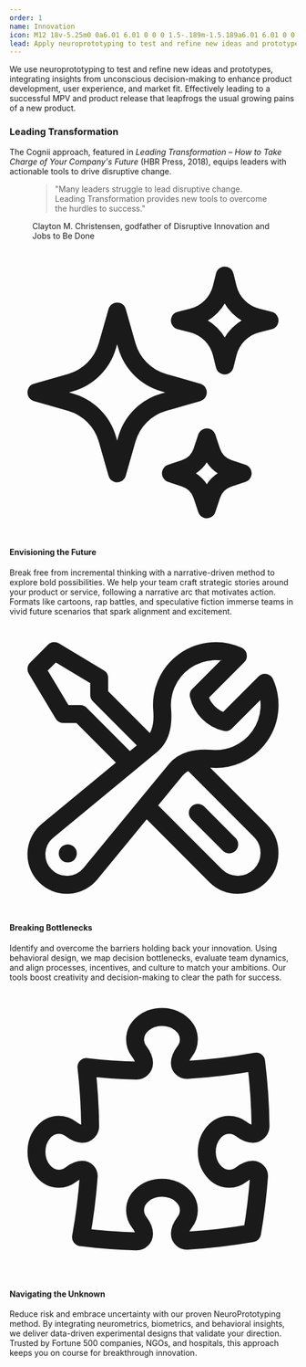 ```yaml
---
order: 1
name: Innovation
icon: M12 18v-5.25m0 0a6.01 6.01 0 0 0 1.5-.189m-1.5.189a6.01 6.01 0 0 1-1.5-.189m3.75 7.478a12.06 12.06 0 0 1-4.5 0m3.75 2.383a14.406 14.406 0 0 1-3 0M14.25 18v-.192c0-.983.658-1.823 1.508-2.316a7.5 7.5 0 1 0-7.517 0c.85.493 1.509 1.333 1.509 2.316V18
lead: Apply neuroprototyping to test and refine new ideas and prototypes, integrating insights from unconscious decision-making to enhance product development, user experience, and market fit.
---
```


We use neuroprototyping to test and refine new ideas and prototypes, integrating insights from unconscious decision-making to enhance product development, user experience, and market fit. Effectively leading to a successful MPV and product release that leapfrogs the usual growing pains of a new product. 

<h3 class="mt-8 flex items-center gap-x-2 text-xl font-semibold text-gray-900">Leading Transformation</h3>

The Cognii approach, featured in *Leading Transformation – How to Take Charge of Your Company's Future* (HBR Press, 2018), equips leaders with actionable tools to drive disruptive change.

<figure class="mt-4 pl-8 border-l-4 border-l-pink-500">
    <blockquote class="font-semibold">"Many leaders struggle to lead disruptive change. Leading Transformation provides new tools to overcome the hurdles to success."</blockquote>
    <figcaption class="mt-2 text-base/7 text-gray-600">Clayton M. Christensen, godfather of Disruptive Innovation and Jobs to Be Done</figcaption>
</figure>

<div class="mt-8 flex items-center gap-x-2 text-base/7 font-semibold text-gray-900">
    <svg class="size-6 text-pink-600" xmlns="http://www.w3.org/2000/svg" fill="none" viewBox="0 0 24 24" stroke-width="1.5" stroke="currentColor" class="size-6">
        <path stroke-linecap="round" stroke-linejoin="round" d="M9.813 15.904 9 18.75l-.813-2.846a4.5 4.5 0 0 0-3.09-3.09L2.25 12l2.846-.813a4.5 4.5 0 0 0 3.09-3.09L9 5.25l.813 2.846a4.5 4.5 0 0 0 3.09 3.09L15.75 12l-2.846.813a4.5 4.5 0 0 0-3.09 3.09ZM18.259 8.715 18 9.75l-.259-1.035a3.375 3.375 0 0 0-2.455-2.456L14.25 6l1.036-.259a3.375 3.375 0 0 0 2.455-2.456L18 2.25l.259 1.035a3.375 3.375 0 0 0 2.456 2.456L21.75 6l-1.035.259a3.375 3.375 0 0 0-2.456 2.456ZM16.894 20.567 16.5 21.75l-.394-1.183a2.25 2.25 0 0 0-1.423-1.423L13.5 18.75l1.183-.394a2.25 2.25 0 0 0 1.423-1.423l.394-1.183.394 1.183a2.25 2.25 0 0 0 1.423 1.423l1.183.394-1.183.394a2.25 2.25 0 0 0-1.423 1.423Z" />
    </svg>
    <h4>Envisioning the Future</h4>
</div>
          
Break free from incremental thinking with a narrative-driven method to explore bold possibilities. We help your team craft strategic stories around your product or service, following a narrative arc that motivates action. Formats like cartoons, rap battles, and speculative fiction immerse teams in vivid future scenarios that spark alignment and excitement.

<div class="mt-8 flex items-center gap-x-2 text-base/7 font-semibold text-gray-900">
    <svg class="size-6 text-pink-600" xmlns="http://www.w3.org/2000/svg" fill="none" viewBox="0 0 24 24" stroke-width="1.5" stroke="currentColor" class="size-6">
        <path stroke-linecap="round" stroke-linejoin="round" d="M11.42 15.17 17.25 21A2.652 2.652 0 0 0 21 17.25l-5.877-5.877M11.42 15.17l2.496-3.03c.317-.384.74-.626 1.208-.766M11.42 15.17l-4.655 5.653a2.548 2.548 0 1 1-3.586-3.586l6.837-5.63m5.108-.233c.55-.164 1.163-.188 1.743-.14a4.5 4.5 0 0 0 4.486-6.336l-3.276 3.277a3.004 3.004 0 0 1-2.25-2.25l3.276-3.276a4.5 4.5 0 0 0-6.336 4.486c.091 1.076-.071 2.264-.904 2.95l-.102.085m-1.745 1.437L5.909 7.5H4.5L2.25 3.75l1.5-1.5L7.5 4.5v1.409l4.26 4.26m-1.745 1.437 1.745-1.437m6.615 8.206L15.75 15.75M4.867 19.125h.008v.008h-.008v-.008Z" />
    </svg>
    <h4>Breaking Bottlenecks</h4>
</div>

Identify and overcome the barriers holding back your innovation. Using behavioral design, we map decision bottlenecks, evaluate team dynamics, and align processes, incentives, and culture to match your ambitions. Our tools boost creativity and decision-making to clear the path for success.

<div class="mt-8 flex items-center gap-x-2 text-base/7 font-semibold text-gray-900">
    <svg class="size-6 text-pink-600" xmlns="http://www.w3.org/2000/svg" fill="none" viewBox="0 0 24 24" stroke-width="1.5" stroke="currentColor" class="size-6">
        <path stroke-linecap="round" stroke-linejoin="round" d="M14.25 6.087c0-.355.186-.676.401-.959.221-.29.349-.634.349-1.003 0-1.036-1.007-1.875-2.25-1.875s-2.25.84-2.25 1.875c0 .369.128.713.349 1.003.215.283.401.604.401.959v0a.64.64 0 0 1-.657.643 48.39 48.39 0 0 1-4.163-.3c.186 1.613.293 3.25.315 4.907a.656.656 0 0 1-.658.663v0c-.355 0-.676-.186-.959-.401a1.647 1.647 0 0 0-1.003-.349c-1.036 0-1.875 1.007-1.875 2.25s.84 2.25 1.875 2.25c.369 0 .713-.128 1.003-.349.283-.215.604-.401.959-.401v0c.31 0 .555.26.532.57a48.039 48.039 0 0 1-.642 5.056c1.518.19 3.058.309 4.616.354a.64.64 0 0 0 .657-.643v0c0-.355-.186-.676-.401-.959a1.647 1.647 0 0 1-.349-1.003c0-1.035 1.008-1.875 2.25-1.875 1.243 0 2.25.84 2.25 1.875 0 .369-.128.713-.349 1.003-.215.283-.4.604-.4.959v0c0 .333.277.599.61.58a48.1 48.1 0 0 0 5.427-.63 48.05 48.05 0 0 0 .582-4.717.532.532 0 0 0-.533-.57v0c-.355 0-.676.186-.959.401-.29.221-.634.349-1.003.349-1.035 0-1.875-1.007-1.875-2.25s.84-2.25 1.875-2.25c.37 0 .713.128 1.003.349.283.215.604.401.96.401v0a.656.656 0 0 0 .658-.663 48.422 48.422 0 0 0-.37-5.36c-1.886.342-3.81.574-5.766.689a.578.578 0 0 1-.61-.58v0Z" />
    </svg>
    <h4>Navigating the Unknown</h4>
</div>

Reduce risk and embrace uncertainty with our proven NeuroPrototyping method. By integrating neurometrics, biometrics, and behavioral insights, we deliver data-driven experimental designs that validate your direction. Trusted by Fortune 500 companies, NGOs, and hospitals, this approach keeps you on course for breakthrough innovation.
